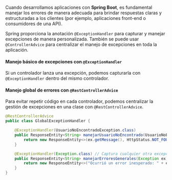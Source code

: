 Cuando desarrollamos aplicaciones con **Spring Boot**, es fundamental manejar los errores de manera adecuada para brindar respuestas claras y estructuradas a los clientes (por ejemplo, aplicaciones front-end o consumidores de una API).

Spring proporciona la anotación `@ExceptionHandler` para capturar y manejar excepciones de manera personalizada. También se puede usar `@ControllerAdvice` para centralizar el manejo de excepciones en toda la aplicación.

#### Manejo básico de excepciones con `@ExceptionHandler`

Si un controlador lanza una excepción, podemos capturarla con `@ExceptionHandler` dentro del mismo controlador.

#### Manejo global de errores con `@RestControllerAdvice`

Para evitar repetir código en cada controlador, podemos centralizar la gestión de excepciones en una clase con `@RestControllerAdvice`.

```java
@RestControllerAdvice
public class GlobalExceptionHandler {

    @ExceptionHandler(UsuarioNoEncontradoException.class)
    public ResponseEntity<String> manejarUsuarioNoEncontrado(UsuarioNoEncontradoException ex) {
        return new ResponseEntity<>(ex.getMessage(), HttpStatus.NOT_FOUND);
    }

    @ExceptionHandler(Exception.class) // Captura cualquier otra excepción no manejada
    public ResponseEntity<String> manejarErroresGenerales(Exception ex) {
        return new ResponseEntity<>("Ocurrió un error inesperado: " + ex.getMessage(), HttpStatus.INTERNAL_SERVER_ERROR);
    }
}

```